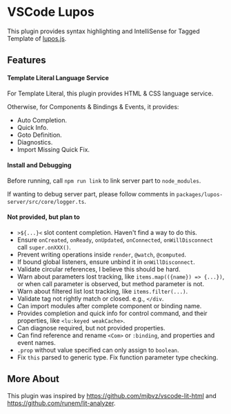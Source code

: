 # VSCode Lupos

This plugin provides syntax highlighting and IntelliSense for Tagged Template of [lupos.js](https://github.com/pucelle/lupos.js).


## Features

#### Template Literal Language Service

For Template Literal, this plugin provides HTML & CSS language service.

Otherwise, for Components & Bindings & Events, it provides:

- Auto Completion.
- Quick Info.
- Goto Definition.
- Diagnostics.
- Import Missing Quick Fix.


#### Install and Debugging

Before running, call `npm run link` to link server part to `node_modules`.

If wanting to debug server part, please follow comments in `packages/lupos-server/src/core/logger.ts`.


#### Not provided, but plan to

- `>${...}<` slot content completion. Haven't find a way to do this.
- Ensure `onCreated`, `onReady`, `onUpdated`, `onConnected`, `onWillDisconnect` call `super.onXXX()`.
- Prevent writing operations inside `render`, `@watch`, `@computed`.
- If bound global listeners, ensure unbind it in `onWillDisconnect`.
- Validate circular references, I believe this should be hard.
- Warn about parameters lost tracking, like `items.map(({name}) => {...})`, or when call parameter is observed, but method parameter is not.
- Warn about filtered list lost tracking, like `items.filter(...)`.
- Validate tag not rightly match or closed. e.g., `</div`.
- Can import modules after complete component or binding name.
- Provides completion and quick info for control command, and their properties, like `<lu:keyed weakCache>`.
- Can diagnose required, but not provided properties.
- Can find reference and rename `<Com>` or `:binding`, and properties and event names.
- `.prop` without value specified can only assign to `boolean`.
- Fix `this` parsed to generic type. Fix function parameter type checking.


## More About

This plugin was inspired by <https://github.com/mjbvz/vscode-lit-html> and <https://github.com/runem/lit-analyzer>.
